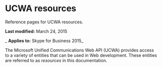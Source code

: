 
# UCWA resources
Reference pages for UCWA resources.

 **Last modified:** March 24, 2015

 _ **Applies to:** Skype for Business 2015_

The Microsoft Unified Communications Web API (UCWA) provides access to a variety of entities that can be used in Web development. These entities are referred to as  _resources_ in this documentation.


